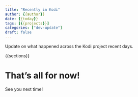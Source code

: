 ```yaml
---
title: "Recently in Kodi"
author: {{author}}
date: {{today}}
tags: [{{projects}}]
categories: ["dev-update"]
draft: false
---
```


Update on what happened across the Kodi project recent days.

{{sections}}

# That’s all for now!

See you next time!
